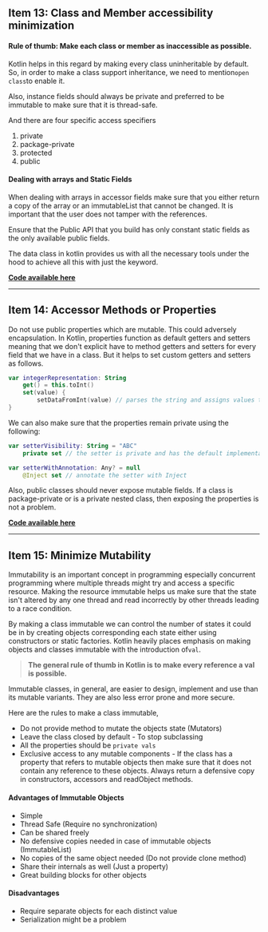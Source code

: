 ## Item 13: Class and Member accessibility minimization

#### Rule of thumb: Make each class or member as inaccessible as possible.

Kotlin helps in this regard by making every class uninheritable by default. So, in order to make a class support inheritance, we need to mention`open class`to enable it.

Also, instance fields should always be private and preferred to be immutable to make sure that it is thread-safe.

And there are four specific access specifiers

1. private
2. package-private
3. protected
4. public

#### Dealing with arrays and Static Fields

When dealing with arrays in accessor fields make sure that you either return a copy of the array or an immutableList that cannot be changed. It is important that the user does not tamper with the references.

Ensure that the Public API that you build has only constant static fields as the only available public fields.

The data class in kotlin provides us with all the necessary tools under the hood to achieve all this with just the keyword.

[**Code available here**](https://github.com/narenkmanoharan/Effective-Kotlin/blob/master/src/main/kotlin/Bear.kt)

---

## Item 14: Accessor Methods or Properties

Do not use public properties which are mutable. This could adversely encapsulation. In Kotlin, properties function as default getters and setters meaning that we don't explicit have to method getters and setters for every field that we have in a class. But it helps to set custom getters and setters as follows.

```kotlin
var integerRepresentation: String
    get() = this.toInt()
    set(value) {
        setDataFromInt(value) // parses the string and assigns values to other properties
}
```

We can also make sure that the properties remain private using the following:

```kotlin
var setterVisibility: String = "ABC"
    private set // the setter is private and has the default implementation

var setterWithAnnotation: Any? = null
    @Inject set // annotate the setter with Inject
```

Also, public classes should never expose mutable fields. If a class is package-private or is a private nested class, then exposing the properties is not a problem.

[**Code available here**](https://github.com/narenkmanoharan/Effective-Kotlin/blob/master/src/main/kotlin/HeightConverter.kt)

---

## Item 15: Minimize Mutability

Immutability is an important concept in programming especially concurrent programming where multiple threads might try and access a specific resource. Making the resource immutable helps us make sure that the state isn't altered by any one thread and read incorrectly by other threads leading to a race condition.

By making a class immutable we can control the number of states it could be in by creating objects corresponding each state either using constructors or static factories. Kotlin heavily places emphasis on making objects and classes immutable with the introduction of`val`.

> **The general rule of thumb in Kotlin is to make every reference a val is possible.**

Immutable classes, in general, are easier to design, implement and use than its mutable variants. They are also less error prone and more secure.

Here are the rules to make a class immutable,

* Do not provide method to mutate the objects state \(Mutators\)
* Leave the class closed by default - To stop subclassing
* All the properties should be
  `private vals`
* Exclusive access to any mutable components - If the class has a property that refers to mutable objects then make sure that it does not contain any reference to these objects. Always return a defensive copy in constructors, accessors and readObject methods.

#### Advantages of Immutable Objects

* Simple
* Thread Safe \(Require no synchronization\)
* Can be shared freely
* No defensive copies needed in case of immutable objects \(ImmutableList\)
* No copies of the same object needed \(Do not provide clone method\)
* Share their internals as well \(Just a property\)
* Great building blocks for other objects

#### Disadvantages

* Require separate objects for each distinct value
* Serialization might be a problem

#### 

  


